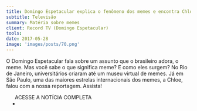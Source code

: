```yaml
---
title: Domingo Espetacular explica o fenômeno dos memes e encontra Chloe, uma das maiores estrelas da internet
subtitle: Televisão
summary: Matéria sobre memes
client: Record TV (Domingo Espetacular)
tools: 
date: 2017-05-28
image: 'images/posts/70.png'
---
```


O Domingo Espetacular fala sobre um assunto que o brasileiro adora, o meme. Mas você sabe o que significa meme? E como eles surgem? No Rio de Janeiro, universitários criaram até um museu virtual de memes. Já em São Paulo, uma das maiores estrelas internacionais dos memes, a Chloe, falou com a nossa reportagem. Assista!

<div class="post__share"><ul class="share__list list-reset">ACESSE A NOTÍCIA COMPLETA<li class="share__item" style="margin-left: 10px"><a class="share__link share__facebook" style="background: #fa5657" href="http://noticias.r7.com/domingo-espetacular/videos/-domingo-espetacular-explica-o-fenomeno-dos-memes-e-encontra-chloe-uma-das-maiores-estrelas-da-internet-28052017" title="Link" rel="nofollow"><i class="fa-solid fa-link"></i></a></li></ul></div>
<!-- <div class="gallery-box"><div class="gallery"><img src="/clipping/images/example-1.jpg" loading="lazy" alt="Project"><img src="/clipping/images/example-2.jpg" loading="lazy" alt="Project"></div><em>Gallery / <a href="https://www.freepik.com/" target="_blank">Freepic</a></em></div> -->